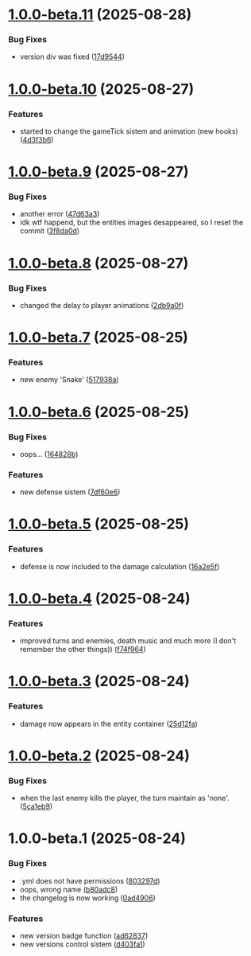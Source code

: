 # [1.0.0-beta.11](https://github.com/guilhermebitt/the-react/compare/v1.0.0-beta.10...v1.0.0-beta.11) (2025-08-28)


### Bug Fixes

* version div was fixed ([17d9544](https://github.com/guilhermebitt/the-react/commit/17d95444158b7ba7b6f970523db89caf1816ef64))

# [1.0.0-beta.10](https://github.com/guilhermebitt/the-react/compare/v1.0.0-beta.9...v1.0.0-beta.10) (2025-08-27)


### Features

* started to change the gameTick sistem and animation (new hooks) ([4d3f3b6](https://github.com/guilhermebitt/the-react/commit/4d3f3b64cce0913071fbc61e2046ddfd2fba7e0e))

# [1.0.0-beta.9](https://github.com/guilhermebitt/the-react/compare/v1.0.0-beta.8...v1.0.0-beta.9) (2025-08-27)


### Bug Fixes

* another error ([47d63a3](https://github.com/guilhermebitt/the-react/commit/47d63a3aed90c407da147349108edb097bcf814d))
* idk wtf happend, but the entities images desappeared, so I reset the commit ([3f8da0d](https://github.com/guilhermebitt/the-react/commit/3f8da0d937b13f12fae55a80f66f20bcea631269))

# [1.0.0-beta.8](https://github.com/guilhermebitt/the-react/compare/v1.0.0-beta.7...v1.0.0-beta.8) (2025-08-27)


### Bug Fixes

* changed the delay to player animations ([2db9a0f](https://github.com/guilhermebitt/the-react/commit/2db9a0fa0a8718d6ab420c1d8aba1f38e8e5ca9b))

# [1.0.0-beta.7](https://github.com/guilhermebitt/the-react/compare/v1.0.0-beta.6...v1.0.0-beta.7) (2025-08-25)


### Features

* new enemy 'Snake' ([517938a](https://github.com/guilhermebitt/the-react/commit/517938ab3a86602116d8793779361b4698f6038e))

# [1.0.0-beta.6](https://github.com/guilhermebitt/the-react/compare/v1.0.0-beta.5...v1.0.0-beta.6) (2025-08-25)


### Bug Fixes

* oops... ([164828b](https://github.com/guilhermebitt/the-react/commit/164828b3717d3f17092b894c978f70a466c031af))


### Features

* new defense sistem ([7df60e6](https://github.com/guilhermebitt/the-react/commit/7df60e6b693565f93fbfcff2be9558f3e6ca1e4f))

# [1.0.0-beta.5](https://github.com/guilhermebitt/the-react/compare/v1.0.0-beta.4...v1.0.0-beta.5) (2025-08-25)


### Features

* defense is now included to the damage calculation ([16a2e5f](https://github.com/guilhermebitt/the-react/commit/16a2e5fb3404dc1852d1a173121b6ce443ce3517))

# [1.0.0-beta.4](https://github.com/guilhermebitt/the-react/compare/v1.0.0-beta.3...v1.0.0-beta.4) (2025-08-24)


### Features

* improved turns and enemies, death music and much more (I don't remember the other things)) ([f74f964](https://github.com/guilhermebitt/the-react/commit/f74f9646f8605677cdbb0f6bc9b52841d8768f41))

# [1.0.0-beta.3](https://github.com/guilhermebitt/the-react/compare/v1.0.0-beta.2...v1.0.0-beta.3) (2025-08-24)


### Features

* damage now appears in the entity container ([25d12fa](https://github.com/guilhermebitt/the-react/commit/25d12fa270be680519acc5a0c1a37b8897f38be4))

# [1.0.0-beta.2](https://github.com/guilhermebitt/the-react/compare/v1.0.0-beta.1...v1.0.0-beta.2) (2025-08-24)


### Bug Fixes

* when the last enemy kills the player, the turn maintain as 'none'. ([5ca1eb9](https://github.com/guilhermebitt/the-react/commit/5ca1eb9830cfe98a82c1c3f5a8c1d0f6662cf263))

# 1.0.0-beta.1 (2025-08-24)


### Bug Fixes

* .yml does not have permissions ([803297d](https://github.com/guilhermebitt/the-react/commit/803297dbaf9f49cd79d6084dc7c2a693f9719c6f))
* oops, wrong name ([b80adc8](https://github.com/guilhermebitt/the-react/commit/b80adc84c6990eecaee644abc2c89fd80e23206e))
* the changelog is now working ([0ad4906](https://github.com/guilhermebitt/the-react/commit/0ad4906afec846586735852f573dbce53b9f491a))


### Features

* new version badge function ([ad62837](https://github.com/guilhermebitt/the-react/commit/ad6283772312e60f92876312c18b071ecb766056))
* new versions control sistem ([d403fa1](https://github.com/guilhermebitt/the-react/commit/d403fa107316bc8466bdb8524f3f5121748a8582))
